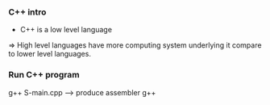 ### C++ intro

* C++ is a low level language

=> High level languages have more computing system underlying it compare to lower level languages.

### Run C++ program

g++ S-main.cpp --> produce assembler
g++ 